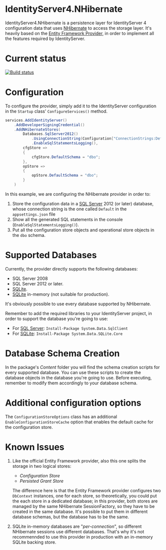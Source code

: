 # IdentityServer4.NHibernate
IdentityServer4.NHibernate is a persistence layer for IdentityServer 4 configuration data that uses [NHibernate](https://github.com/nhibernate/nhibernate-core) to access the storage layer.
It's heavily based on the [Entity Framework Provider](https://github.com/IdentityServer/IdentityServer4.EntityFramework), in order to implement all the features required by IdentityServer.

# Current status
[![Build status](https://dev.azure.com/albertod/IdentityServer4.NHibernate/_apis/build/status/IdentityServer4.NHibernate-CI)](https://dev.azure.com/albertod/IdentityServer4.NHibernate/_build/latest?definitionId=3)

# Configuration
To configure the provider, simply add it to the IdentityServer configuration in the `Startup` class' `ConfigureServices()` method.

```c#
services.AddIdentityServer()
    .AddDeveloperSigningCredential()
    .AddNHibernateStores(
        Databases.SqlServer2012()
            .UsingConnectionString(Configuration["ConnectionStrings:Default"])
            .EnableSqlStatementsLogging(),
        cfgStore =>
        {
            cfgStore.DefaultSchema = "dbo";
        },
        opStore =>
        {
            opStore.DefaultSchema = "dbo";
        }
    )
```
In this example, we are configuring the NHibernate provider in order to:

1. Store the configuration data in a [SQL Server](https://www.microsoft.com/en-us/sql-server/) 2012 (or later) database, whose connection string is the one called `Default` in the `appsettings.json` file
2. Show all the generated SQL statements in the console (`EnableSqlStatementsLogging()`).
3. Put all the configuration store objects and operational store objects in the `dbo` schema.


# Supported Databases

Currently, the provider directly supports the following databases:

- SQL Server 2008
- SQL Server 2012 or later.
- [SQLite](https://www.sqlite.org).
- [SQLite](https://www.sqlite.org) in-memory (not suitable for production).

It's obviously possible to use every database supported by NHibernate.

Remember to add the required libraries to your IdentityServer project, in order to support the database you're going to use:

- For [SQL Server](https://www.nuget.org/packages/System.Data.SqlClient): `Install-Package System.Data.SqlClient`
- For [SQLite](https://www.nuget.org/packages/System.Data.SQLite.Core): `Install-Package System.Data.SQLite.Core`

# Database Schema Creation
In the package's _Content_ folder you will find the schema creation scripts for every supported database.
You can use these scripts to create the database objects in the database you're going to use. 
Before executing, remember to modify them accordingly to your database schema.

# Additional configuration options
The `ConfigurationStoreOptions` class has an additional `EnableConfigurationStoreCache` option that enables the default cache for the configuration store.

# Known Issues
1. Like the official Entity Framework provider, also this one splits the storage in two logical stores:

    - _Configuration Store_
    - _Persisted Grant Store_

    The difference here is that the Entity Framework provider configures two `DbContext` instances, one for each store, so theoretically, you could put the each store in a dedicated database;
    in this provider, both stores are managed by the same NHibernate SessionFactory, so they have to be created in the same database. It's possible to put them in different database schemas, but the database has to be the same.

2. SQLite in-memory databases are "_per-connection_", so different NHibernate sessions use different databases.
That's why it's not recommennded to use this provider in production with an in-memory SQLite backing store.

